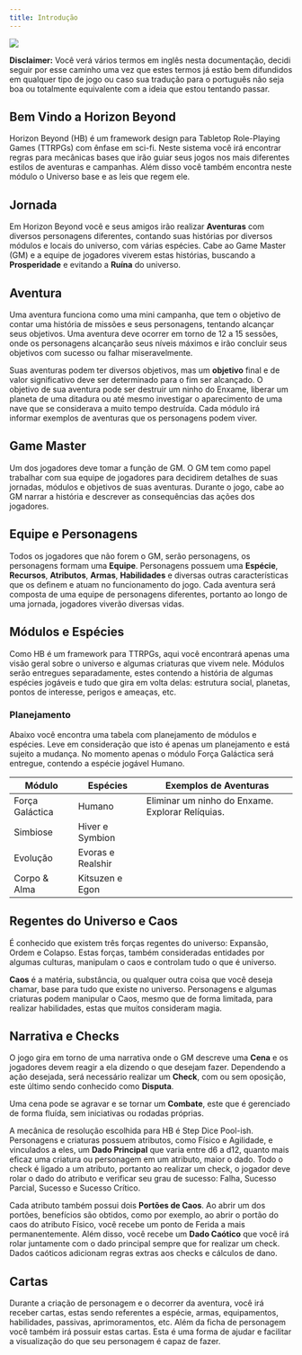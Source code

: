 ```yaml
---
title: Introdução
---
```


![](./0_assets/images/HB.png)

**Disclaimer:** Você verá vários termos em inglês nesta documentação, decidi seguir por esse caminho uma vez que estes termos já estão bem difundidos em qualquer tipo de jogo ou caso sua tradução para o português não seja boa ou totalmente equivalente com a ideia que estou tentando passar.

## Bem Vindo a Horizon Beyond

Horizon Beyond (HB) é um framework design para Tabletop Role-Playing Games (TTRPGs) com ênfase em sci-fi. Neste sistema você irá encontrar regras para mecânicas bases que irão guiar seus jogos nos mais diferentes estilos de aventuras e campanhas. Além disso você também encontra neste módulo o Universo base e as leis que regem ele.

## Jornada

Em Horizon Beyond você e seus amigos irão realizar **Aventuras** com diversos personagens diferentes, contando suas histórias por diversos módulos e locais do universo, com várias espécies. Cabe ao Game Master (GM) e a equipe de jogadores viverem estas histórias, buscando a **Prosperidade** e evitando a **Ruína** do universo.

## Aventura

Uma aventura funciona como uma mini campanha, que tem o objetivo de contar uma história de missões e seus personagens, tentando alcançar seus objetivos. Uma aventura deve ocorrer em torno de 12 a 15 sessões, onde os personagens alcançarão seus níveis máximos e irão concluir seus objetivos com sucesso ou falhar miseravelmente.

Suas aventuras podem ter diversos objetivos, mas um **objetivo** final e de valor significativo deve ser determinado para o fim ser alcançado. O objetivo de sua aventura pode ser destruir um ninho do Enxame, liberar um planeta de uma ditadura ou até mesmo investigar o aparecimento de uma nave que se considerava a muito tempo destruída. Cada módulo irá informar exemplos de aventuras que os personagens podem viver.

## Game Master

Um dos jogadores deve tomar a função de GM. O GM tem como papel trabalhar com sua equipe de jogadores para decidirem detalhes de suas jornadas, módulos e objetivos de suas aventuras. Durante o jogo, cabe ao GM narrar a história e descrever as consequências das ações dos jogadores.

## Equipe e Personagens

Todos os jogadores que não forem o GM, serão personagens, os personagens formam uma **Equipe**. Personagens possuem uma **Espécie**, **Recursos**, **Atributos**, **Armas**, **Habilidades** e diversas outras características que os definem e atuam no funcionamento do jogo. Cada aventura será composta de uma equipe de personagens diferentes, portanto ao longo de uma jornada, jogadores viverão diversas vidas.

## Módulos e Espécies

Como HB é um framework para TTRPGs, aqui você encontrará apenas uma visão geral sobre o universo e algumas criaturas que vivem nele. Módulos serão entregues separadamente, estes contendo a história de algumas espécies jogáveis e tudo que gira em volta delas: estrutura social, planetas, pontos de interesse, perigos e ameaças, etc. 

### Planejamento

Abaixo você encontra uma tabela com planejamento de módulos e espécies. Leve em consideração que isto é apenas um planejamento e está sujeito a mudança. No momento apenas o módulo Força Galáctica será entregue, contendo a espécie jogável Humano.

| Módulo          | Espécies          | Exemplos de Aventuras                              |
| --------------- | ----------------- | -------------------------------------------------- |
| Força Galáctica | Humano            | Eliminar um ninho do Enxame. Explorar Relíquias. |
| Simbiose        | Hiver e Symbion   |                                                    |
| Evolução        | Evoras e Realshir |                                                    |
| Corpo & Alma    | Kitsuzen e Egon   |                                                    |

## Regentes do Universo e Caos

É conhecido que existem três forças regentes do universo: Expansão, Ordem e Colapso. Estas forças, também consideradas entidades por algumas culturas, manipulam o caos e controlam tudo o que é universo.

**Caos** é a matéria, substância, ou qualquer outra coisa que você deseja chamar, base para tudo que existe no universo. Personagens e algumas criaturas podem manipular o Caos, mesmo que de forma limitada, para realizar habilidades, estas que muitos consideram magia.


## Narrativa e Checks

O jogo gira em torno de uma narrativa onde o GM descreve uma **Cena** e os jogadores devem reagir a ela dizendo o que desejam fazer. Dependendo a ação desejada, será necessário realizar um **Check**, com ou sem oposição, este último sendo conhecido como **Disputa**.

Uma cena pode se agravar e se tornar um **Combate**, este que é gerenciado de forma fluída, sem iniciativas ou rodadas próprias.

A mecânica de resolução escolhida para HB é Step Dice Pool-ish. Personagens e criaturas possuem atributos, como Físico e Agilidade, e vinculados a eles, um **Dado Principal** que varia entre d6 a d12, quanto mais eficaz uma criatura ou personagem em um atributo, maior o dado. Todo o check é ligado a um atributo, portanto ao realizar um check, o jogador deve rolar o dado do atributo e verificar seu grau de sucesso: Falha, Sucesso Parcial, Sucesso e Sucesso Crítico.

Cada atributo também possui dois **Portões de Caos**. Ao abrir um dos portões, benefícios são obtidos, como por exemplo, ao abrir o portão do caos do atributo Físico, você recebe um ponto de Ferida a mais permanentemente. Além disso, você recebe um **Dado Caótico** que você irá rolar juntamente com o dado principal sempre que for realizar um check. Dados caóticos adicionam regras extras aos checks e cálculos de dano.

## Cartas

Durante a criação de personagem e o decorrer da aventura, você irá receber cartas, estas sendo referentes a espécie, armas, equipamentos, habilidades, passivas, aprimoramentos, etc. Além da ficha de personagem você também irá possuir estas cartas. Esta é uma forma de ajudar e facilitar a visualização do que seu personagem é capaz de fazer.


<!--

## Motivações

Jogando outros sistemas de RPGs eu tive ideias de mecânicas que gostaria de experimentar e também, o principal, resolver diversos aspectos que eu considero problemático ou que não acho divertido. Abaixo você encontra uma lista das minhas motivações e uma breve explicação de como estou tentando implementá-las.

<!-- #### Espécies -->
<!--
### Progresso -> Dados maiores e maior quantidade

Uma ideia que vim pensando há um tempo é ter um feedback de senso de progressão de forma física, não apenas números em um papel ou dígitos em uma tela. No D&D usa uma mecânica de _Roll and Add_, onde você sempre rola um d20 e adiciona modificadores que são números inteiros, eu queria algo menos estático do que modificadores e uma progressão de dados. Acabei me deparando com as mecânicas de _Step Dice_ e _Dice Pool_. Resolvi unir ambas e agora seus atributos definem o tamanho do dado (Step Dice), podendo ir de 1d6 até 1d12, e a quantidade portões do caos abertas definem o número de dados caóticos, que são dados extras que influenciam na resolução. Com isso um novato pode acabar rodando 1d6, enquanto alguém mais avançado pode acabar rolando 3d12! Dando um senso de progresso bem alto, através de feedback físico: tamanho e quantidade de dados.

### Remover "Set difficulty value"

Em D&D e vários outros sistemas, para saber se você foi bem sucedido em uma ação, o GM deve setar uma dificuldade e o jogador deve alcançar valor igual ou maior que ela. Um dos grandes problemas desse sistema é o GM de fato pensar em um valor apropriado de dificuldade. Com isso os GMs devem pensar em um valor pré-aventura ou improvisar na hora, tendo que pensar em diversos fatores e rolar um calculo quase que matemático pra decidir um valor satisfatório. Não é atoa que há centenas de horas e linhas de conteúdo sobre esse assunto. Em HB o único fator que diz se você foi bem sucedido ou não, é o seu próprio valor rolado em um check. Se uma ação é feita com oposição, esse valor será comparado a rolagem do openente.

### Skills fixadas em atributos

Um dos maiores problemas que vejo ao realizar ações no D&D e sistemas parecido, é que estas estão ligadas a skills, e estas skills estão ligadas de forma fixa a um atributo. Um exemplo claro é a _intimidação_ que está fixada ao atributo de _carisma_, fazendo assim, um Ogro gigante, feio e forte que possui 0 carisma, não conseguir intimidar um humano comum mesmo com sua força bruta e presença ameaçadora. Em HB possuímos apenas atributos e em cada um deles, alguns exemplos simples de uso, deixando ao GM e aos jogadores decidirem qual atributo é mais apropriada para cada ação. O GM sempre possui a palavra final.



### Matemática e cáculos

Cálculos matemáticos sempre atrapalham o desandar do jogo, quem nunca precisou pegar um número rolado no dado, somar diversos modificadores e então subtrair de outro. Em HB eu tentei resolver esse problema da seguinte forma:

**Remover valores de defesa:** Valores fixos de evasão, defesa ou armor class sempre geram a necessidade de algum cálculo de subtração. Em HB, se você rolou sucesso no check, você acerta o alvo, a não ser que este tente esquivar ou defender, mesmo assim, nenhum cálculo é realizado, há apenas a comparação entre números para decidir o resultado final do ataque.

**Feridas > HP:** Em diversos sistemas, quando alguma criatura toma dano, o valor é subtraído diretamente de seu HP, levando a cenários onde você deve calcular, por exemplo, 137 - 68. Em HB temos **limites de dano** e Feridas. A Ferida sempre será representado por alguma forma geométrica como um quadrado e sempre terá quantidade baixa, por exemplo, 10. Os limites de dano indicam quantas Feridas você marcará, podendo ser de 1 a 4. Se você receber dano que atinja seu limite de dano severo, você preenche 3 quadradinhos, simples assim. Ideia retirada do sistema Daggerheart.

Infelizmente não consegui me livrar de todos os cálculos, a soma ainda está presente na hora de comparar resultados de checks quando há disputa, oposição ou na hora de calcular o dano causado. O lado bom é que a soma é a operação mais fácil de se resolver dentre elas.



### Combate engessado

Rolar iniciativa é emocionante, porém a ordem de turnos acaba engessando as opções dos participantes. Digamos que o jogador A teve a ideia de uma ação no seu turno, mas ela depende da ação de outro jogador B. Jogador A então deve fazer seu turno, esperar o turno do jogador B e depois de toda uma volta na rodada, aí sim realizar sua ação, sendo que no momento pode acabar sendo tarde demais ou não fazer mais sentido. Por isso HB segue uma ideia de combate fluído, bem parecida com a de Daggerheart. Jogadores agem primeiro na ordem que quiserem, executando uma ação, o GM pode agir com seus NPCs assim que algum jogador falhar ou ter sucesso parcial em algum check, após um certo número de ações do GM ou caso ele falhe em algo, os jogadores voltam a realizar ações e assim vai até a resolução do combate. Para mais informações veja **Combate**.

### Cooperação

Em muitos sistemas de RPG cada um faz seu turno individualmente tentando alcançar um objetivo geral, causando assim um senso de individualidade, competição, mesmo que pertençam ao mesmo time. Em HB possui maneiras de cooperar diretamente com outros jogadores, criando um senso maior de time e pertencer. Jogadores podem ajudar outros durante checks, ou ainda mais, o time recebe pontos de **karma** que podem ser gastados para realizar ações em conjunto que causam efeitos e danos poderosos.  -->

<!-- #### Karma -->

<!-- Sucesso Crítico -->

<!-- Assassinato -->
<!-- Crafting
Interrogation
Negotiation
Investigation
Economy
Inventory
Encounter Easier
Conditions
Mini Campanha -->
